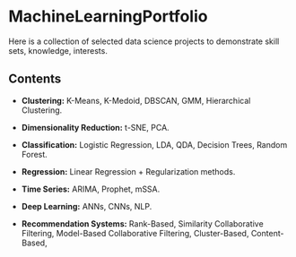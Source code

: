 # MachineLearningPortfolio
Here is a collection of selected data science projects to demonstrate skill sets, knowledge, interests.

## Contents

- **Clustering:** K-Means, K-Medoid, DBSCAN, GMM, Hierarchical Clustering.

- **Dimensionality Reduction:** t-SNE, PCA.

- **Classification:** Logistic Regression, LDA, QDA, Decision Trees, Random Forest.

- **Regression:** Linear Regression + Regularization methods.

- **Time Series:** ARIMA, Prophet, mSSA. 

- **Deep Learning:** ANNs, CNNs, NLP.

- **Recommendation Systems:** Rank-Based, Similarity Collaborative Filtering, Model-Based Collaborative Filtering, Cluster-Based, Content-Based,
